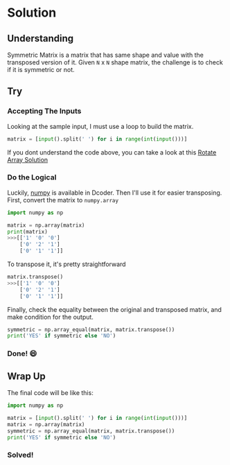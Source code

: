 # Solution

## Understanding
Symmetric Matrix is a matrix that has same shape and value with the transposed version of it.
Given `N` x `N` shape matrix, the challenge is to check if it is symmetric or not.

## Try

### Accepting The Inputs
Looking at the sample input, I must use a loop to build the matrix.
```python
matrix = [input().split(' ') for i in range(int(input()))]
```

If you dont understand the code above, you can take a look at this [Rotate Array Solution](https://github.com/onodnawij/Dcoder-Challenges-Write-Ups/blob/master/Easy/Rotate%20Array/solution.md#accept-the-inputs)

### Do the Logical
Luckily, [numpy](https://numpy.org/) is available in Dcoder. Then I'll use it for easier transposing.
First, convert the matrix to `numpy.array`
```python
import numpy as np

matrix = np.array(matrix)
print(matrix)
>>>[['1' '0' '0']
    ['0' '2' '1']
    ['0' '1' '1']]
```
To transpose it, it's pretty straightforward
```python
matrix.transpose()
>>>[['1' '0' '0']
    ['0' '2' '1']
    ['0' '1' '1']]
```
Finally, check the equality between the original and transposed matrix, and make condition for the output.
```python
symmetric = np.array_equal(matrix, matrix.transpose())
print('YES' if symmetric else 'NO')
```

### Done! :smile:

## Wrap Up
The final code will be like this:
```python
import numpy as np

matrix = [input().split(' ') for i in range(int(input()))]
matrix = np.array(matrix)
symmetric = np.array_equal(matrix, matrix.transpose())
print('YES' if symmetric else 'NO')
```

### Solved!